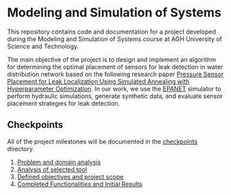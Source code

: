 # Modeling and Simulation of Systems

This repository contains code and documentation for a project developed during the Modeling and Simulation of Systems course at AGH University of Science and Technology.

The main objective of the project is to design and implement an algorithm for determining the optimal placement of sensors for leak detection in water distribution network based on the following research paper [Pressure Sensor Placement for Leak Localization Using Simulated Annealing with Hyperparameter Optimization](https://ieeexplore.ieee.org/document/9595369).
In our work, we use the [EPANET](https://www.epa.gov/water-research/epanet) simulator to perform hydraulic simulations, generate synthetic data, and evaluate sensor placement strategies for leak detection.

## Checkpoints

All of the project milestones will be documented in the [checkpoints](/checkpoints/) directory.

1. [Problem and domain analysis](/checkpoints/checkpoint1.md)
2. [Analysis of selected tool](/checkpoints/checkpoint2.md)
3. [Defined objectives and project scope](/checkpoints/checkpoint3.md)
4. [Completed Functionalities and Initial Results](/checkpoints/checkpoint4&5.md)

